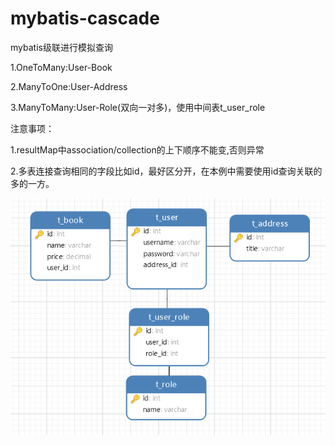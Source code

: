 # mybatis-cascade
mybatis级联进行模拟查询

1.OneToMany:User-Book

2.ManyToOne:User-Address

3.ManyToMany:User-Role(双向一对多)，使用中间表t_user_role

注意事项：

1.resultMap中association/collection的上下顺序不能变,否则异常

2.多表连接查询相同的字段比如id，最好区分开，在本例中需要使用id查询关联的多的一方。

![ER图](https://github.com/BeHappyWsz/mybatis-cascade/blob/master/src/main/resources/mybatis-cascade.png "表关系ER图")
